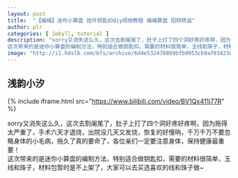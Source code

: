 ```yaml
---
layout: post
title:  "【编绳】迷你小算盘 挂件钥匙扣diy视频教程 编绳算盘 招财转运"
author: plr
categories: [ Jekyll, tutorial ]
description: "sorry又消失这么久，这次去割阑尾了，肚子上打了四个洞好疼好疼啊，因为拖得太严重了，手术六天才退烧，出院没几天又发烧，恢复的好慢呐，千万千万不要忽略身体的小毛病，拖久了真的要命了，各位亲们一定要注意身体，保持健康最重要！
这次带来的是迷你小算盘的编制方法，特别适合做钥匙扣，需要的材料很简单，玉线和珠子，材料包暂时是不上架了，大家可以去买选喜欢的线和珠子做~"
image: "http://i1.hdslb.com/bfs/archive/6d4e532470869bfb9953cb9af03423d1492c2b47.jpg"
---
```

## 浅韵小汐

{% include iframe.html src="https://www.bilibili.com/video/BV1Qx411j77R" %}

sorry又消失这么久，这次去割阑尾了，肚子上打了四个洞好疼好疼啊，因为拖得太严重了，手术六天才退烧，出院没几天又发烧，恢复的好慢呐，千万千万不要忽略身体的小毛病，拖久了真的要命了，各位亲们一定要注意身体，保持健康最重要！<br>这次带来的是迷你小算盘的编制方法，特别适合做钥匙扣，需要的材料很简单，玉线和珠子，材料包暂时是不上架了，大家可以去买选喜欢的线和珠子做~

